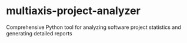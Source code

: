 # multiaxis-project-analyzer
Comprehensive Python tool for analyzing software project statistics and generating detailed reports
